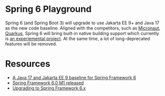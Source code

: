 # Spring 6 Playground

Spring 6 (and Spring Boot 3) will upgrade to use Jakarta EE 9+ and Java 17 as the new code baseline. Aligned with the competitors, such as [Micronaut](https://micronaut.io/), [Quarkus](https://quarkus.io/), Spring 6 will bring built-in native building support which currently is [an experiemental project](https://github.com/spring-projects-experimental/spring-native/releases/tag/0.11.0). At the same time, a lot of long-deprecated features will be removed.




# Resources

* [A Java 17 and Jakarta EE 9 baseline for Spring Framework 6](https://spring.io/blog/2021/09/02/a-java-17-and-jakarta-ee-9-baseline-for-spring-framework-6)
* [Spring Framework 6.0 M1 released](https://spring.io/blog/2021/12/16/spring-framework-6-0-m1-released)
* [Upgrading to Spring Framework 6.x](https://github.com/spring-projects/spring-framework/wiki/Upgrading-to-Spring-Framework-6.x)

